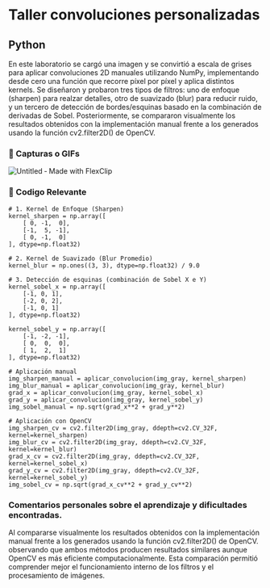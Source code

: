# Taller convoluciones personalizadas

## Python

En este laboratorio se cargó una imagen y se convirtió a escala de grises para aplicar convoluciones 2D manuales utilizando NumPy, implementando desde cero una función que recorre píxel por píxel y aplica distintos kernels. Se diseñaron y probaron tres tipos de filtros: uno de enfoque (sharpen) para realzar detalles, otro de suavizado (blur) para reducir ruido, y un tercero de detección de bordes/esquinas basado en la combinación de derivadas de Sobel. Posteriormente, se compararon visualmente los resultados obtenidos con la implementación manual frente a los generados usando la función cv2.filter2D() de OpenCV.

### 📸 Capturas o GIFs
![Untitled ‑ Made with FlexClip](https://github.com/user-attachments/assets/b84a8b8f-cb68-4ec9-9987-f149792d4f03)

### 🎯 Codigo Relevante

    # 1. Kernel de Enfoque (Sharpen) 
    kernel_sharpen = np.array([
        [ 0, -1,  0],
        [-1,  5, -1],
        [ 0, -1,  0]
    ], dtype=np.float32)
    
    # 2. Kernel de Suavizado (Blur Promedio) 
    kernel_blur = np.ones((3, 3), dtype=np.float32) / 9.0
    
    # 3. Detección de esquinas (combinación de Sobel X e Y) 
    kernel_sobel_x = np.array([
        [-1, 0, 1],
        [-2, 0, 2],
        [-1, 0, 1]
    ], dtype=np.float32)
    
    kernel_sobel_y = np.array([
        [-1, -2, -1],
        [ 0,  0,  0],
        [ 1,  2,  1]
    ], dtype=np.float32)

    # Aplicación manual
    img_sharpen_manual = aplicar_convolucion(img_gray, kernel_sharpen)
    img_blur_manual = aplicar_convolucion(img_gray, kernel_blur)
    grad_x = aplicar_convolucion(img_gray, kernel_sobel_x)
    grad_y = aplicar_convolucion(img_gray, kernel_sobel_y)
    img_sobel_manual = np.sqrt(grad_x**2 + grad_y**2)
    
    # Aplicación con OpenCV 
    img_sharpen_cv = cv2.filter2D(img_gray, ddepth=cv2.CV_32F, kernel=kernel_sharpen)
    img_blur_cv = cv2.filter2D(img_gray, ddepth=cv2.CV_32F, kernel=kernel_blur)
    grad_x_cv = cv2.filter2D(img_gray, ddepth=cv2.CV_32F, kernel=kernel_sobel_x)
    grad_y_cv = cv2.filter2D(img_gray, ddepth=cv2.CV_32F, kernel=kernel_sobel_y)
    img_sobel_cv = np.sqrt(grad_x_cv**2 + grad_y_cv**2)
       
### Comentarios personales sobre el aprendizaje y dificultades encontradas.

Al compararse visualmente los resultados obtenidos con la implementación manual frente a los generados usando la función cv2.filter2D() de OpenCV. observando que ambos métodos producen resultados similares aunque OpenCV es más eficiente computacionalmente. Esta comparación permitió comprender mejor el funcionamiento interno de los filtros y el procesamiento de imágenes.
